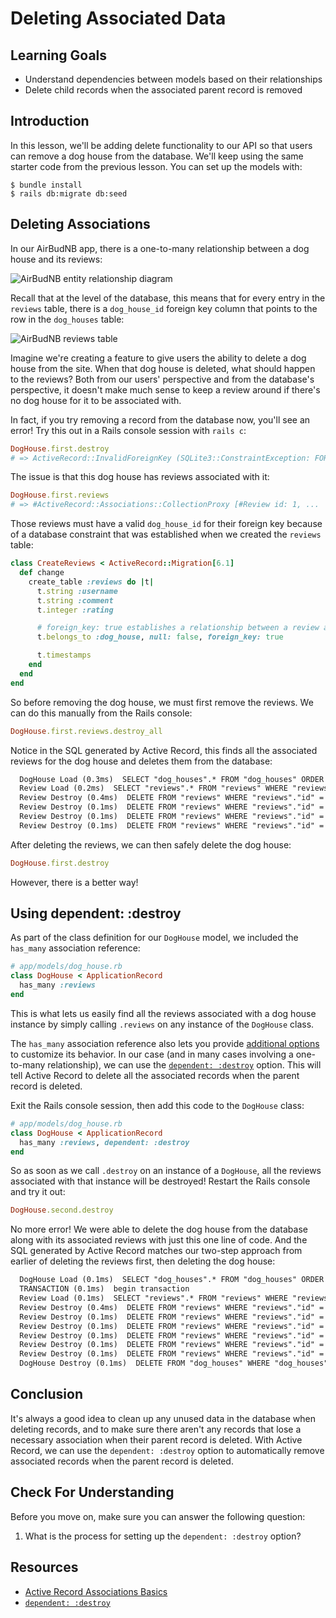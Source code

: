 # Deleting Associated Data

## Learning Goals

- Understand dependencies between models based on their relationships
- Delete child records when the associated parent record is removed

## Introduction

In this lesson, we'll be adding delete functionality to our API so that users
can remove a dog house from the database. We'll keep using the same starter code
from the previous lesson. You can set up the models with:

```console
$ bundle install
$ rails db:migrate db:seed
```

## Deleting Associations

In our AirBudNB app, there is a one-to-many relationship between a dog house
and its reviews:

![AirBudNB entity relationship diagram](https://curriculum-content.s3.amazonaws.com/phase-4/displaying-associated-data/airbudnb-erd.png)

Recall that at the level of the database, this means that for every entry
in the `reviews` table, there is a `dog_house_id` foreign key column that points
to the row in the `dog_houses` table:

![AirBudNB reviews table](https://curriculum-content.s3.amazonaws.com/phase-4/deleting-associated-data/airbudnb-reviews-table.png)

Imagine we're creating a feature to give users the ability to delete a dog house
from the site. When that dog house is deleted, what should happen to the
reviews? Both from our users' perspective and from the database's perspective, it
doesn't make much sense to keep a review around if there's no dog house for it
to be associated with.

In fact, if you try removing a record from the database now, you'll see an error!
Try this out in a Rails console session with `rails c`:

```rb
DogHouse.first.destroy
# => ActiveRecord::InvalidForeignKey (SQLite3::ConstraintException: FOREIGN KEY constraint failed)
```

The issue is that this dog house has reviews associated with it:

```rb
DogHouse.first.reviews
# => #ActiveRecord::Associations::CollectionProxy [#Review id: 1, ...
```

Those reviews must have a valid `dog_house_id` for their foreign key because of
a database constraint that was established when we created the `reviews` table:

```rb
class CreateReviews < ActiveRecord::Migration[6.1]
  def change
    create_table :reviews do |t|
      t.string :username
      t.string :comment
      t.integer :rating

      # foreign_key: true establishes a relationship between a review and a dog house
      t.belongs_to :dog_house, null: false, foreign_key: true

      t.timestamps
    end
  end
end
```

So before removing the dog house, we must first remove the reviews. We can do this
manually from the Rails console:

```rb
DogHouse.first.reviews.destroy_all
```

Notice in the SQL generated by Active Record, this finds all the associated
reviews for the dog house and deletes them from the database:

```txt
  DogHouse Load (0.3ms)  SELECT "dog_houses".* FROM "dog_houses" ORDER BY "dog_houses"."id" ASC LIMIT ?  [["LIMIT", 1]]
  Review Load (0.2ms)  SELECT "reviews".* FROM "reviews" WHERE "reviews"."dog_house_id" = ?  [["dog_house_id", 1]]
  Review Destroy (0.4ms)  DELETE FROM "reviews" WHERE "reviews"."id" = ?  [["id", 1]]
  Review Destroy (0.1ms)  DELETE FROM "reviews" WHERE "reviews"."id" = ?  [["id", 2]]
  Review Destroy (0.1ms)  DELETE FROM "reviews" WHERE "reviews"."id" = ?  [["id", 3]]
  Review Destroy (0.1ms)  DELETE FROM "reviews" WHERE "reviews"."id" = ?  [["id", 4]]
```

After deleting the reviews, we can then safely delete the dog house:

```rb
DogHouse.first.destroy
```

However, there is a better way!

## Using dependent: :destroy

As part of the class definition for our `DogHouse` model, we included the
`has_many` association reference:

```rb
# app/models/dog_house.rb
class DogHouse < ApplicationRecord
  has_many :reviews
end
```

This is what lets us easily find all the reviews associated with a dog house
instance by simply calling `.reviews` on any instance of the `DogHouse` class.

The `has_many` association reference also lets you provide
[additional options][has_many options] to customize its behavior. In our case
(and in many cases involving a one-to-many relationship), we can use the
[`dependent: :destroy`][dependent destroy] option. This will tell Active Record
to delete all the associated records when the parent record is deleted.

Exit the Rails console session, then add this code to the `DogHouse` class:

```rb
# app/models/dog_house.rb
class DogHouse < ApplicationRecord
  has_many :reviews, dependent: :destroy
end
```

So as soon as we call `.destroy` on an instance of a `DogHouse`, all the reviews
associated with that instance will be destroyed! Restart the Rails console and
try it out:

```rb
DogHouse.second.destroy
```

No more error! We were able to delete the dog house from the database along with
its associated reviews with just this one line of code. And the SQL generated by
Active Record matches our two-step approach from earlier of deleting the reviews
first, then deleting the dog house:

```txt
  DogHouse Load (0.1ms)  SELECT "dog_houses".* FROM "dog_houses" ORDER BY "dog_houses"."id" ASC LIMIT ? OFFSET ?  [["LIMIT", 1], ["OFFSET", 1]]
  TRANSACTION (0.1ms)  begin transaction
  Review Load (0.1ms)  SELECT "reviews".* FROM "reviews" WHERE "reviews"."dog_house_id" = ?  [["dog_house_id", 2]]
  Review Destroy (0.4ms)  DELETE FROM "reviews" WHERE "reviews"."id" = ?  [["id", 5]]
  Review Destroy (0.1ms)  DELETE FROM "reviews" WHERE "reviews"."id" = ?  [["id", 6]]
  Review Destroy (0.1ms)  DELETE FROM "reviews" WHERE "reviews"."id" = ?  [["id", 7]]
  Review Destroy (0.1ms)  DELETE FROM "reviews" WHERE "reviews"."id" = ?  [["id", 8]]
  Review Destroy (0.1ms)  DELETE FROM "reviews" WHERE "reviews"."id" = ?  [["id", 9]]
  Review Destroy (0.1ms)  DELETE FROM "reviews" WHERE "reviews"."id" = ?  [["id", 10]]
  DogHouse Destroy (0.1ms)  DELETE FROM "dog_houses" WHERE "dog_houses"."id" = ?  [["id", 2]]
```

## Conclusion

It's always a good idea to clean up any unused data in the database when
deleting records, and to make sure there aren't any records that lose a
necessary association when their parent record is deleted. With Active Record,
we can use the `dependent: :destroy` option to automatically remove associated
records when the parent record is deleted.

## Check For Understanding

Before you move on, make sure you can answer the following question:

1. What is the process for setting up the `dependent: :destroy` option?

## Resources

- [Active Record Associations Basics](https://guides.rubyonrails.org/association_basics.html)
- [`dependent: :destroy`][dependent destroy]

[has_many options]: https://guides.rubyonrails.org/association_basics.html#options-for-has-many
[dependent destroy]: https://guides.rubyonrails.org/association_basics.html#dependent
